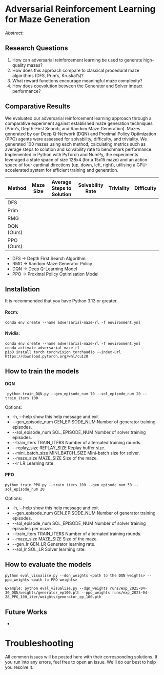 # Adversarial Reinforcement Learning for Maze Generation

*Abstract*:

## Research Questions

1) How can adversarial reinforcement learning be used to generate high-quality mazes?
2) How does this approach compare to classical procedural maze algorithms (DFS, Prim’s, Kruskal’s)?
3) What reward functions encourage meaningful maze complexity?
4) How does coevolution between the Generator and Solver impact performance?

## Comparative Results

We evaluated our adversarial reinforcement learning approach through a comparative experiment against established maze 
generation techniques (Prim’s, Depth-First Search, and Random Maze Generation).  Mazes generated by our Deep Q-Network 
(DQN) and Proximal Policy Optimization (PPO) agents were assessed for solvability, difficulty, and triviality. We 
generated 100 mazes using each method, calculating metrics such as average steps to solution and solvability rate to 
benchmark performance. Implemented in Python with PyTorch and NumPy, the experiments leveraged a state space of size 
128x4 (for a 15x15 maze) and an action space of four cardinal directions (up, down, left, right), utilising a 
GPU-accelerated system for efficient training and generation.

| Method     | Maze Size | Average Steps to Solution | Solvability Rate | Triviality | Difficulty |
|------------|-----------|---------------------------|------------------|------------|------------|
| DFS        |           |                           |                  |            |            |
| Prim       |           |                           |                  |            |            |
| RMG        |           |                           |                  |            |            |
| DQN (Ours) |           |                           |                  |            |            |
| PPO (Ours) |           |                           |                  |            |            | 

- DFS $\rightarrow$ Depth First Search Algorithm
- RMG $\rightarrow$ Random Maze Generator Policy
- DQN $\rightarrow$ Deep Q-Learning Model
- PPO $\rightarrow$ Proximal Policy Optimisation Model

## Installation
It is recommended that you have Python 3.13 or greater.

#### Rocm:
```commandline
conda env create --name adversarial-maze-rl -f environment.yml
```

#### Nvidia:
```commandline
conda env create --name adversarial-maze-rl -f environment.yml
conda activate adversarial-maze-rl
pip3 install torch torchvision torchaudio --index-url https://download.pytorch.org/whl/cu128
```

## How to train the models

#### DQN

```commandline
 python train_DQN.py --gen_episode_num 70 --sol_episode_num 20 --train_iters 100 
```

Options:
  - -h, --help            show this help message and exit
  - --gen_episode_num GEN_EPISODE_NUM
                        Number of generator training episodes.
  - --sol_episode_num SOL_EPISODE_NUM
                        Number of solver training episodes.
  - --train_iters TRAIN_ITERS
                        Number of alternated training rounds.
  - --replay_size REPLAY_SIZE
                        Replay buffer size.
  - --mini_batch_size MINI_BATCH_SIZE
                        Mini-batch size for solver.
  - --maze_size MAZE_SIZE
                        Size of the maze.
  - --lr LR               Learning rate.


#### PPO

```commandline
python train_PPO.py --train_iters 100 --gen_episode_num 50 --sol_episode_num 20
```
Options:
  - -h, --help            show this help message and exit
  - --gen_episode_num GEN_EPISODE_NUM
                        Number of generator training episodes.
  - --sol_episode_num SOL_EPISODE_NUM
                        Number of solver training episodes per maze.
  - --train_iters TRAIN_ITERS
                        Number of alternated training rounds.
  - --maze_size MAZE_SIZE
                        Size of the maze.
  - --gen_lr GEN_LR       Generator learning rate.
  - --sol_lr SOL_LR       Solver learning rate.

## How to evaluate the models

```commandline
python eval_visualise.py --dqn_weights <path to the DQN weights> --ppo_weights <path to PPO weights>

Example: python eval_visualise.py --dqn_weights runs/exp_2025-04-30_DQN/weights/generator_ep100.pth --ppo_weights runs/exp_2025-04-28_PPO_100_iter/weights/generator_ep_100.pth
```

## Future Works

- 

# Troubleshooting

All common issues will be posted here with their corresponding solutions. If you run into any errors, feel free to open an issue. We'll do our best to help you resolve it.



